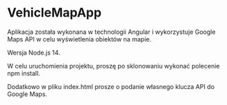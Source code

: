 # VehicleMapApp

Aplikacja została wykonana w technologii Angular i wykorzystuje Google Maps API w celu wyświetlenia obiektów na mapie.

Wersja Node.js 14.

W celu uruchomienia projektu, proszę po sklonowaniu wykonać polecenie npm install.

Dodatkowo w pliku index.html prosze o podanie własnego klucza API do Google Maps.

